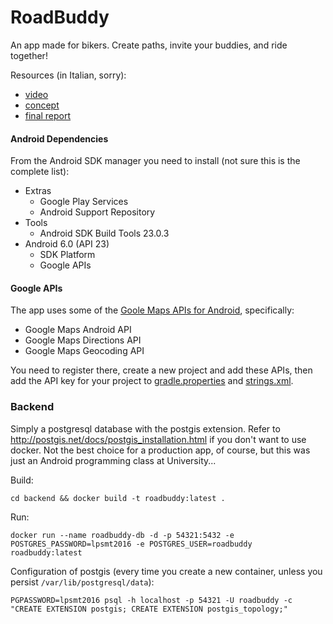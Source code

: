 RoadBuddy
=========

An app made for bikers. Create paths, invite your buddies, and ride together!

Resources (in Italian, sorry):

 - [video](https://www.youtube.com/watch?v=84H-o9Ggkzw)
 - [concept](https://drive.google.com/file/d/0B19yc8dlm1XpSWlScURBUXhfSjg/view)
 - [final report](https://drive.google.com/open?id=0BwTnXnG7pvmHZUdLOVJkalFEbWc/view)

#### Android Dependencies
From the Android SDK manager you need to install (not sure this is the complete list):

 - Extras
   - Google Play Services
   - Android Support Repository
 - Tools
   - Android SDK Build Tools 23.0.3
 - Android 6.0 (API 23)
   - SDK Platform
   - Google APIs

#### Google APIs
The app uses some of the [Goole Maps APIs for Android](https://developers.google.com/maps/documentation/android-api/), specifically:

 - Google Maps Android API
 - Google Maps Directions API
 - Google Maps Geocoding API

You need to register there, create a new project and add these APIs, then add the API key for your project to [gradle.properties](gradle.properties)
and [strings.xml](app/src/main/res/values/strings.xml).

### Backend
Simply a postgresql database with the postgis extension. Refer to http://postgis.net/docs/postgis_installation.html if you don't want to use docker.
Not the best choice for a production app, of course, but this was just an Android programming class at University...

Build:

```
cd backend && docker build -t roadbuddy:latest .
```

Run:

```
docker run --name roadbuddy-db -d -p 54321:5432 -e POSTGRES_PASSWORD=lpsmt2016 -e POSTGRES_USER=roadbuddy roadbuddy:latest
```

Configuration of postgis (every time you create a new container, unless you persist `/var/lib/postgresql/data`):

```
PGPASSWORD=lpsmt2016 psql -h localhost -p 54321 -U roadbuddy -c "CREATE EXTENSION postgis; CREATE EXTENSION postgis_topology;"
```


